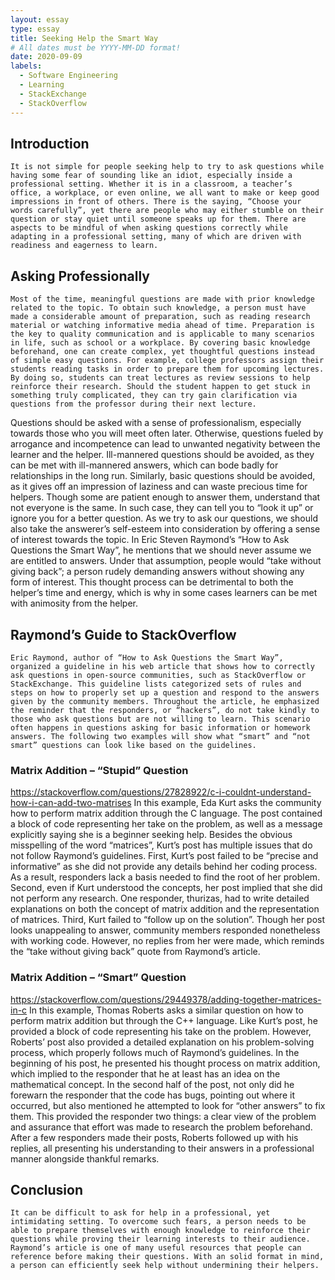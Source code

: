 ```yaml
---
layout: essay
type: essay
title: Seeking Help the Smart Way
# All dates must be YYYY-MM-DD format!
date: 2020-09-09
labels:
  - Software Engineering
  - Learning
  - StackExchange
  - StackOverflow
---
```


## Introduction
	It is not simple for people seeking help to try to ask questions while having some fear of sounding like an idiot, especially inside a professional setting. Whether it is in a classroom, a teacher’s office, a workplace, or even online, we all want to make or keep good impressions in front of others. There is the saying, “Choose your words carefully”, yet there are people who may either stumble on their question or stay quiet until someone speaks up for them. There are aspects to be mindful of when asking questions correctly while adapting in a professional setting, many of which are driven with readiness and eagerness to learn. 
## Asking Professionally 
	Most of the time, meaningful questions are made with prior knowledge related to the topic. To obtain such knowledge, a person must have made a considerable amount of preparation, such as reading research material or watching informative media ahead of time. Preparation is the key to quality communication and is applicable to many scenarios in life, such as school or a workplace. By covering basic knowledge beforehand, one can create complex, yet thoughtful questions instead of simple easy questions. For example, college professors assign their students reading tasks in order to prepare them for upcoming lectures. By doing so, students can treat lectures as review sessions to help reinforce their research. Should the student happen to get stuck in something truly complicated, they can try gain clarification via questions from the professor during their next lecture. 
Questions should be asked with a sense of professionalism, especially towards those who you will meet often later. Otherwise, questions fueled by arrogance and incompetence can lead to unwanted negativity between the learner and the helper. Ill-mannered questions should be avoided, as they can be met with ill-mannered answers, which can bode badly for relationships in the long run. Similarly, basic questions should be avoided, as it gives off an impression of laziness and can waste precious time for helpers. Though some are patient enough to answer them, understand that not everyone is the same. In such case, they can tell you to “look it up” or ignore you for a better question. 
As we try to ask our questions, we should also take the answerer’s self-esteem into consideration by offering a sense of interest towards the topic. In Eric Steven Raymond’s “How to Ask Questions the Smart Way”, he mentions that we should never assume we are entitled to answers. Under that assumption, people would “take without giving back”; a person rudely demanding answers without showing any form of interest. This thought process can be detrimental to both the helper’s time and energy, which is why in some cases learners can be met with animosity from the helper.
## Raymond’s Guide to StackOverflow
	Eric Raymond, author of “How to Ask Questions the Smart Way”, organized a guideline in his web article that shows how to correctly ask questions in open-source communities, such as StackOverflow or StackExchange. This guideline lists categorized sets of rules and steps on how to properly set up a question and respond to the answers given by the community members. Throughout the article, he emphasized the reminder that the responders, or “hackers”, do not take kindly to those who ask questions but are not willing to learn. This scenario often happens in questions asking for basic information or homework answers. The following two examples will show what “smart” and “not smart” questions can look like based on the guidelines.
### Matrix Addition – “Stupid” Question
https://stackoverflow.com/questions/27828922/c-i-couldnt-understand-how-i-can-add-two-matrises
	In this example, Eda Kurt asks the community how to perform matrix addition through the C language. The post contained a block of code representing her take on the problem, as well as a message explicitly saying she is a beginner seeking help. Besides the obvious misspelling of the word “matrices”, Kurt’s post has multiple issues that do not follow Raymond’s guidelines. First, Kurt’s post failed to be “precise and informative” as she did not provide any details behind her coding process. As a result, responders lack a basis needed to find the root of her problem. Second, even if Kurt understood the concepts, her post implied that she did not perform any research. One responder, thurizas, had to write detailed explanations on both the concept of matrix addition and the representation of matrices. Third, Kurt failed to “follow up on the solution”. Though her post looks unappealing to answer, community members responded nonetheless with working code. However, no replies from her were made, which reminds the “take without giving back” quote from Raymond’s article.
### Matrix Addition – “Smart” Question
https://stackoverflow.com/questions/29449378/adding-together-matrices-in-c
	In this example, Thomas Roberts asks a similar question on how to perform matrix addition but through the C++ language. Like Kurt’s post, he provided a block of code representing his take on the problem. However, Roberts’ post also provided a detailed explanation on his problem-solving process, which properly follows much of Raymond’s guidelines. In the beginning of his post, he presented his thought process on matrix addition, which implied to the responder that he at least has an idea on the mathematical concept. In the second half of the post, not only did he forewarn the responder that the code has bugs, pointing out where it occurred, but also mentioned he attempted to look for “other answers” to fix them. This provided the responder two things: a clear view of the problem and assurance that effort was made to research the problem beforehand. After a few responders made their posts, Roberts followed up with his replies, all presenting his understanding to their answers in a professional manner alongside thankful remarks.
## Conclusion
	It can be difficult to ask for help in a professional, yet intimidating setting. To overcome such fears, a person needs to be able to prepare themselves with enough knowledge to reinforce their questions while proving their learning interests to their audience. Raymond’s article is one of many useful resources that people can reference before making their questions. With an solid format in mind, a person can efficiently seek help without undermining their helpers.
